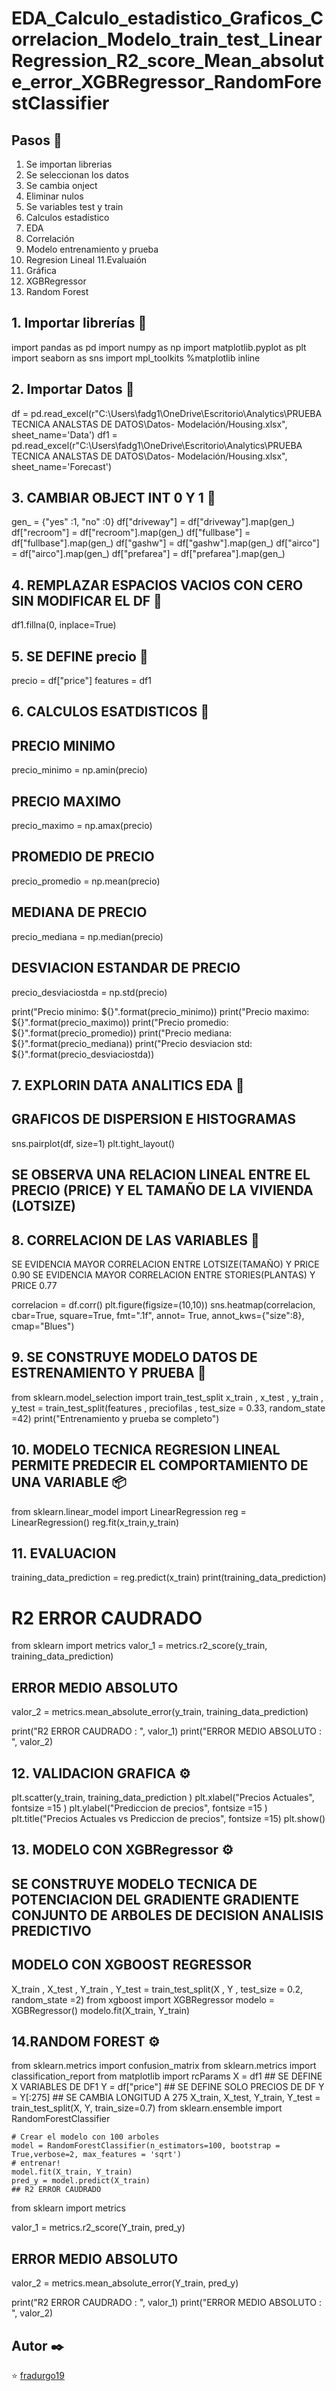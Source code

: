 # EDA_Calculo_estadistico_Graficos_Correlacion_Modelo_train_test_LinearRegression_R2_score_Mean_absolute_error_XGBRegressor_RandomForestClassifier


## Pasos 🚀

1. Se importan librerias 
2. Se seleccionan los datos
3. Se cambia onject
4. Eliminar nulos
5. Se variables test y train
6. Calculos estadístico 
7. EDA
8. Correlación
9. Modelo entrenamiento y prueba
10. Regresion Lineal 
11.Evaluaión
12. Gráfica 
13. XGBRegressor
14. Random Forest

## 1. Importar librerías 🔧

  import pandas as pd
  import numpy as np
  import matplotlib.pyplot as plt
  import seaborn as sns
  import mpl_toolkits
  %matplotlib inline
  
## 2. Importar Datos 🔧
  
  df = pd.read_excel(r"C:\Users\fadg1\OneDrive\Escritorio\Analytics\PRUEBA TECNICA ANALSTAS DE DATOS\Datos- Modelación/Housing.xlsx", sheet_name='Data')
  df1 = pd.read_excel(r"C:\Users\fadg1\OneDrive\Escritorio\Analytics\PRUEBA TECNICA ANALSTAS DE DATOS\Datos- Modelación/Housing.xlsx", sheet_name='Forecast')

## 3. CAMBIAR OBJECT INT 0 Y 1 🔧

  gen_ = {"yes" :1, "no" :0}
  df["driveway"] = df["driveway"].map(gen_)
  df["recroom"] = df["recroom"].map(gen_)
  df["fullbase"] = df["fullbase"].map(gen_)
  df["gashw"] = df["gashw"].map(gen_)
  df["airco"] = df["airco"].map(gen_)
  df["prefarea"] = df["prefarea"].map(gen_)
  
## 4. REMPLAZAR ESPACIOS VACIOS CON CERO SIN MODIFICAR EL DF 🔧

  df1.fillna(0, inplace=True)

## 5. SE DEFINE precio 🔧

  precio = df["price"]
  features = df1
## 6. CALCULOS ESATDISTICOS 🔧

## PRECIO MINIMO
  precio_minimo = np.amin(precio)
## PRECIO MAXIMO
  precio_maximo = np.amax(precio)
## PROMEDIO DE PRECIO
  precio_promedio = np.mean(precio)
## MEDIANA DE PRECIO
  precio_mediana = np.median(precio)
## DESVIACION ESTANDAR DE PRECIO
  precio_desviaciostda = np.std(precio)

  print("Precio minimo: ${}".format(precio_minimo))
  print("Precio maximo: ${}".format(precio_maximo))
  print("Precio promedio: ${}".format(precio_promedio))
  print("Precio mediana: ${}".format(precio_mediana))
  print("Precio desviacion std: ${}".format(precio_desviaciostda))
  
## 7. EXPLORIN DATA ANALITICS EDA 📖
## GRAFICOS DE DISPERSION E HISTOGRAMAS

  sns.pairplot(df, size=1)
  plt.tight_layout()

## SE OBSERVA UNA RELACION LINEAL ENTRE EL PRECIO (PRICE) Y EL TAMAÑO DE LA VIVIENDA (LOTSIZE)  

## 8. CORRELACION DE LAS VARIABLES 📖
SE EVIDENCIA MAYOR CORRELACION ENTRE LOTSIZE(TAMAÑO) Y PRICE 0.90
SE EVIDENCIA MAYOR CORRELACION ENTRE STORIES(PLANTAS) Y PRICE 0.77

  correlacion = df.corr()
  plt.figure(figsize=(10,10))
  sns.heatmap(correlacion, cbar=True, square=True, fmt=".1f", annot= True, annot_kws={"size":8}, cmap="Blues")
  
## 9. SE CONSTRUYE MODELO DATOS DE ESTRENAMIENTO Y PRUEBA 🔧

  from sklearn.model_selection import train_test_split
  x_train , x_test , y_train , y_test = train_test_split(features , preciofilas , test_size = 0.33, random_state =42)
  print("Entrenamiento y prueba se completo")
  
## 10. MODELO TECNICA REGRESION LINEAL PERMITE PREDECIR EL COMPORTAMIENTO DE UNA VARIABLE 📦

  from sklearn.linear_model import LinearRegression
  reg = LinearRegression()
  reg.fit(x_train,y_train)
  
## 11. EVALUACION 

  training_data_prediction = reg.predict(x_train)
  print(training_data_prediction)

# R2 ERROR CAUDRADO 

  from sklearn import metrics
  valor_1 = metrics.r2_score(y_train, training_data_prediction)

## ERROR MEDIO ABSOLUTO 

  valor_2 = metrics.mean_absolute_error(y_train, training_data_prediction)

  print("R2 ERROR CAUDRADO : ", valor_1)
  print("ERROR MEDIO ABSOLUTO : ", valor_2)
  
## 12. VALIDACION GRAFICA ⚙️

  plt.scatter(y_train, training_data_prediction )
  plt.xlabel("Precios Actuales", fontsize =15 )
  plt.ylabel("Prediccion de precios", fontsize =15 )
  plt.title("Precios Actuales vs Prediccion de precios", fontsize =15)
  plt.show()
  
## 13. MODELO CON XGBRegressor ⚙️
## SE CONSTRUYE MODELO TECNICA DE POTENCIACION DEL GRADIENTE GRADIENTE CONJUNTO DE ARBOLES DE DECISION ANALISIS PREDICTIVO 

## MODELO CON XGBOOST REGRESSOR

  X_train , X_test , Y_train , Y_test = train_test_split(X , Y , test_size = 0.2, random_state =2)
  from xgboost import XGBRegressor
  modelo = XGBRegressor()
  modelo.fit(X_train, Y_train)
  
## 14.RANDOM FOREST ⚙️

  from sklearn.metrics import confusion_matrix
  from sklearn.metrics import classification_report
  from matplotlib import rcParams
  X = df1 ## SE DEFINE X VARIABLES DE DF1
  Y = df["price"] ## SE DEFINE SOLO PRECIOS DE DF
  Y = Y[:275] ## SE CAMBIA LONGITUD A 275
  X_train, X_test, Y_train, Y_test = train_test_split(X, Y, train_size=0.7)
  from sklearn.ensemble import RandomForestClassifier

    # Crear el modelo con 100 arboles
    model = RandomForestClassifier(n_estimators=100, bootstrap = True,verbose=2, max_features = 'sqrt')
    # entrenar!
    model.fit(X_train, Y_train)
    pred_y = model.predict(X_train)
    ## R2 ERROR CAUDRADO
  from sklearn import metrics

  valor_1 = metrics.r2_score(Y_train, pred_y)

  ## ERROR MEDIO ABSOLUTO

  valor_2 = metrics.mean_absolute_error(Y_train, pred_y)

  print("R2 ERROR CAUDRADO : ", valor_1)
  print("ERROR MEDIO ABSOLUTO : ", valor_2)

## Autor ✒️
    
⭐️ [fradurgo19](https://github.com/fradurgo19)

